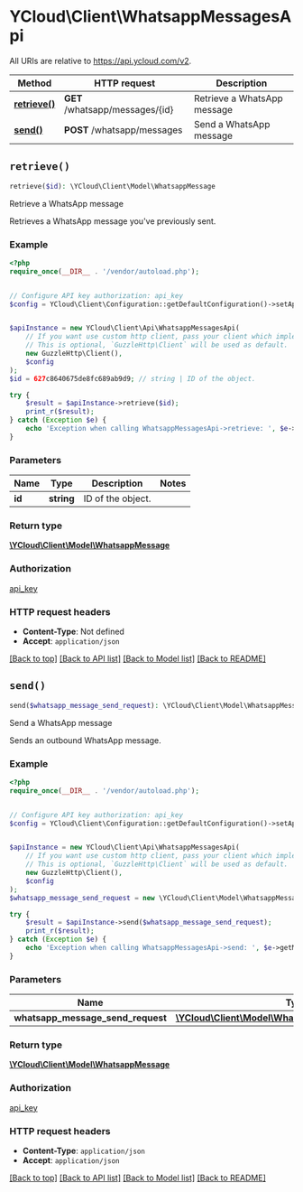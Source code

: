# YCloud\Client\WhatsappMessagesApi

All URIs are relative to https://api.ycloud.com/v2.

Method | HTTP request | Description
------------- | ------------- | -------------
[**retrieve()**](WhatsappMessagesApi.md#retrieve) | **GET** /whatsapp/messages/{id} | Retrieve a WhatsApp message
[**send()**](WhatsappMessagesApi.md#send) | **POST** /whatsapp/messages | Send a WhatsApp message


## `retrieve()`

```php
retrieve($id): \YCloud\Client\Model\WhatsappMessage
```

Retrieve a WhatsApp message

Retrieves a WhatsApp message you've previously sent.

### Example

```php
<?php
require_once(__DIR__ . '/vendor/autoload.php');


// Configure API key authorization: api_key
$config = YCloud\Client\Configuration::getDefaultConfiguration()->setApiKey('X-API-Key', 'YOUR_API_KEY');


$apiInstance = new YCloud\Client\Api\WhatsappMessagesApi(
    // If you want use custom http client, pass your client which implements `GuzzleHttp\ClientInterface`.
    // This is optional, `GuzzleHttp\Client` will be used as default.
    new GuzzleHttp\Client(),
    $config
);
$id = 627c8640675de8fc689ab9d9; // string | ID of the object.

try {
    $result = $apiInstance->retrieve($id);
    print_r($result);
} catch (Exception $e) {
    echo 'Exception when calling WhatsappMessagesApi->retrieve: ', $e->getMessage(), PHP_EOL;
}
```

### Parameters

Name | Type | Description  | Notes
------------- | ------------- | ------------- | -------------
 **id** | **string**| ID of the object. |

### Return type

[**\YCloud\Client\Model\WhatsappMessage**](../Model/WhatsappMessage.md)

### Authorization

[api_key](../../README.md#api_key)

### HTTP request headers

- **Content-Type**: Not defined
- **Accept**: `application/json`

[[Back to top]](#) [[Back to API list]](../../README.md#endpoints)
[[Back to Model list]](../../README.md#models)
[[Back to README]](../../README.md)

## `send()`

```php
send($whatsapp_message_send_request): \YCloud\Client\Model\WhatsappMessage
```

Send a WhatsApp message

Sends an outbound WhatsApp message.

### Example

```php
<?php
require_once(__DIR__ . '/vendor/autoload.php');


// Configure API key authorization: api_key
$config = YCloud\Client\Configuration::getDefaultConfiguration()->setApiKey('X-API-Key', 'YOUR_API_KEY');


$apiInstance = new YCloud\Client\Api\WhatsappMessagesApi(
    // If you want use custom http client, pass your client which implements `GuzzleHttp\ClientInterface`.
    // This is optional, `GuzzleHttp\Client` will be used as default.
    new GuzzleHttp\Client(),
    $config
);
$whatsapp_message_send_request = new \YCloud\Client\Model\WhatsappMessageSendRequest(); // \YCloud\Client\Model\WhatsappMessageSendRequest

try {
    $result = $apiInstance->send($whatsapp_message_send_request);
    print_r($result);
} catch (Exception $e) {
    echo 'Exception when calling WhatsappMessagesApi->send: ', $e->getMessage(), PHP_EOL;
}
```

### Parameters

Name | Type | Description  | Notes
------------- | ------------- | ------------- | -------------
 **whatsapp_message_send_request** | [**\YCloud\Client\Model\WhatsappMessageSendRequest**](../Model/WhatsappMessageSendRequest.md)|  |

### Return type

[**\YCloud\Client\Model\WhatsappMessage**](../Model/WhatsappMessage.md)

### Authorization

[api_key](../../README.md#api_key)

### HTTP request headers

- **Content-Type**: `application/json`
- **Accept**: `application/json`

[[Back to top]](#) [[Back to API list]](../../README.md#endpoints)
[[Back to Model list]](../../README.md#models)
[[Back to README]](../../README.md)
